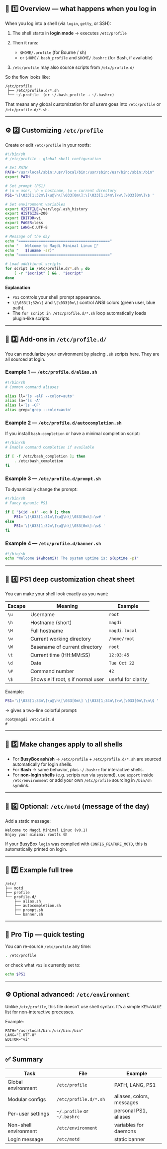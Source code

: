 ## 🧩 1️⃣ Overview — what happens when you log in

When you log into a shell (via `login`, `getty`, or SSH):

1. The shell starts in **login mode** → executes `/etc/profile`
2. Then it runs:

   * `$HOME/.profile` (for Bourne / sh)
   * or `$HOME/.bash_profile` and `$HOME/.bashrc` (for Bash, if available)
3. `/etc/profile` may also source scripts from `/etc/profile.d/`

So the flow looks like:

```
/etc/profile
 ├── /etc/profile.d/*.sh
 └── ~/.profile  (or ~/.bash_profile → ~/.bashrc)
```

That means any global customization for *all users* goes into `/etc/profile` or `/etc/profile.d/*.sh`.

---

## ⚙️ 2️⃣ Customizing `/etc/profile`

Create or edit `/etc/profile` in your rootfs:

```bash
#!/bin/sh
# /etc/profile - global shell configuration

# Set PATH
PATH="/usr/local/sbin:/usr/local/bin:/usr/sbin:/usr/bin:/sbin:/bin"
export PATH

# Set prompt (PS1)
# \u = user, \h = hostname, \w = current directory
PS1='\[\033[1;32m\]\u@\h\[\033[0m\]:\[\033[1;34m\]\w\[\033[0m\]\$ '

# Set environment variables
export HISTFILE=/var/log/.ash_history
export HISTSIZE=200
export EDITOR=vi
export PAGER=less
export LANG=C.UTF-8

# Message of the day
echo "========================================="
echo "   Welcome to Magdi Minimal Linux 🧠"
echo "   $(uname -sr)"
echo "========================================="

# Load additional scripts
for script in /etc/profile.d/*.sh ; do
    [ -r "$script" ] && . "$script"
done
```

**Explanation**

* `PS1` controls your shell prompt appearance.
* `\[\033[1;32m\]` and `\[\033[0m\]` control ANSI colors (green user, blue path).
* The `for script in /etc/profile.d/*.sh` loop automatically loads plugin-like scripts.

---

## 🧩 3️⃣ Add-ons in `/etc/profile.d/`

You can modularize your environment by placing `.sh` scripts here.
They are all sourced at login.

### Example 1 — `/etc/profile.d/alias.sh`

```bash
#!/bin/sh
# Common command aliases

alias ll='ls -alF --color=auto'
alias la='ls -A'
alias l='ls -CF'
alias grep='grep --color=auto'
```

### Example 2 — `/etc/profile.d/autocompletion.sh`

If you install `bash-completion` or have a minimal completion script:

```bash
#!/bin/sh
# Enable command completion if available

if [ -f /etc/bash_completion ]; then
    . /etc/bash_completion
fi
```

### Example 3 — `/etc/profile.d/prompt.sh`

To dynamically change the prompt:

```bash
#!/bin/sh
# Fancy dynamic PS1

if [ "$(id -u)" -eq 0 ]; then
    PS1='\[\033[1;31m\]\u@\h\[\033[0m\]:\w# '
else
    PS1='\[\033[1;32m\]\u@\h\[\033[0m\]:\w$ '
fi
```

### Example 4 — `/etc/profile.d/banner.sh`

```bash
#!/bin/sh
echo "Welcome $(whoami)! The system uptime is: $(uptime -p)"
```

---

## 🧩 4️⃣ PS1 deep customization cheat sheet

You can make your shell look exactly as you want:

| Escape | Meaning                               | Example            |
| ------ | ------------------------------------- | ------------------ |
| `\u`   | Username                              | `root`             |
| `\h`   | Hostname (short)                      | `magdi`            |
| `\H`   | Full hostname                         | `magdi.local`      |
| `\w`   | Current working directory             | `/home/root`       |
| `\W`   | Basename of current directory         | `root`             |
| `\t`   | Current time (HH:MM:SS)               | `12:03:45`         |
| `\d`   | Date                                  | `Tue Oct 22`       |
| `\#`   | Command number                        | `42`               |
| `\$`   | Shows `#` if root, `$` if normal user | useful for clarity |

Example:

```bash
PS1='\[\033[1;33m\]\u@\h\[\033[0m\] \[\033[1;34m\]\w\[\033[0m\]\n\$ '
```

→ gives a two-line colorful prompt:

```
root@magdi /etc/init.d
#
```

---

## 🧩 5️⃣ Make changes apply to all shells

* For **BusyBox ash/sh** → `/etc/profile` + `/etc/profile.d/*.sh` are sourced automatically for login shells.
* For **Bash** → same behavior, plus `~/.bashrc` for interactive shells.
* For **non-login shells** (e.g. scripts run via systemd), use `export` inside `/etc/environment` or add your own `/etc/profile` sourcing in `/bin/sh` symlink.

---

## 🧩 6️⃣ Optional: `/etc/motd` (message of the day)

Add a static message:

```
Welcome to Magdi Minimal Linux (v0.1)
Enjoy your minimal rootfs 😎
```

If your BusyBox `login` was compiled with `CONFIG_FEATURE_MOTD`, this is automatically printed on login.

---

## 🧩 7️⃣ Example full tree

```
/etc/
├── motd
├── profile
└── profile.d/
    ├── alias.sh
    ├── autocompletion.sh
    ├── prompt.sh
    └── banner.sh
```

---

## 🧠 Pro Tip — quick testing

You can re-source `/etc/profile` any time:

```bash
. /etc/profile
```

or check what `PS1` is currently set to:

```bash
echo $PS1
```

---

## ⚙️ Optional advanced: `/etc/environment`

Unlike `/etc/profile`, this file doesn’t use shell syntax.
It’s a simple `KEY=VALUE` list for non-interactive processes.

Example:

```
PATH="/usr/local/bin:/usr/bin:/bin"
LANG="C.UTF-8"
EDITOR="vi"
```

---

## ✅ Summary

| Task                  | File                        | Example                   |
| --------------------- | --------------------------- | ------------------------- |
| Global environment    | `/etc/profile`              | PATH, LANG, PS1           |
| Modular configs       | `/etc/profile.d/*.sh`       | aliases, colors, messages |
| Per-user settings     | `~/.profile` or `~/.bashrc` | personal PS1, aliases     |
| Non-shell environment | `/etc/environment`          | variables for daemons     |
| Login message         | `/etc/motd`                 | static banner             |

